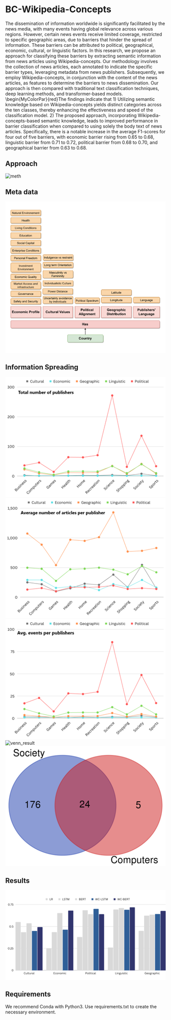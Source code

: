 # BC-Wikipedia-Concepts

The dissemination of information worldwide is significantly facilitated by the news media, with many events having global relevance across various regions. However, certain news events receive limited coverage, restricted to specific geographic areas, due to barriers that hinder the spread of information. These barriers can be attributed to political, geographical, economic, cultural, or linguistic factors. In this research, we propose an approach for classifying these barriers by extracting semantic information from news articles using Wikipedia-concepts. Our methodology involves the collection of news articles, each annotated to indicate the specific barrier types, leveraging metadata from news publishers. Subsequently, we employ Wikipedia-concepts, in conjunction with the content of the news articles, as features to determine the barriers to news dissemination. Our approach is then compared with traditional text classification techniques, deep learning methods, and transformer-based models. \begin{MyColorPar}{red}The findings indicate that 1) Utilizing semantic knowledge based on Wikipedia-concepts yields distinct categories across the ten classes, thereby enhancing the effectiveness and speed of the classification model. 2) The proposed approach, incorporating Wikipedia-concepts-based semantic knowledge, leads to improved performance in barrier classification when compared to using solely the body text of news articles. Specifically, there is a notable increase in the average F1-scores for four out of five barriers, with economic barrier rising from 0.65 to 0.68, linguistic barrier from 0.71 to 0.72, political barrier from 0.68 to 0.70, and geographical barrier from 0.63 to 0.68.

## Approach
![](/assets/meth.png "meth")

## Meta data
![](/assets/MetaDataBarriers-1.png "MetaDataBarriers-1")

## Information Spreading
![](/assets/ArticlePerPublisher.PNG "ArticlePerPublisher")
![](/assets/NumberOfPublisher.PNG "NumberOfPublisher")
![](/assets/EventsPerPublishers.PNG "EventsPerPublishers")
![](/assets/venn_resultr.PNG "venn_result")
![](/assets/venn_result2.PNG "venn_result2")

## Results
![](/assets/WC-Avg-resul.PNG "WC-Avg-resul")

## Requirements

We recommend Conda with Python3. Use requirements.txt to create the necessary environment. 
